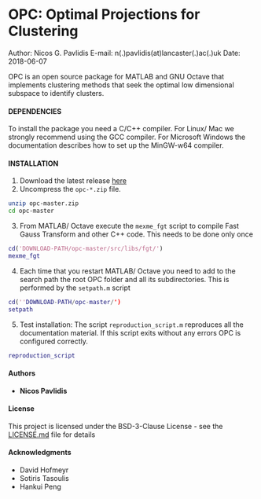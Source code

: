 OPC: Optimal Projections for Clustering
=====================


Author: Nicos G. Pavlidis
E-mail: n(.)pavlidis(at)lancaster(.)ac(.)uk
Date:     2018-06-07

OPC is an open source package for MATLAB and GNU Octave that implements
clustering methods that seek the optimal low dimensional subspace to identify
clusters.


#### DEPENDENCIES

To install the package you need a C/C++ compiler. For Linux/ Mac we strongly
recommend using the GCC compiler. For Microsoft Windows the documentation
describes how to set up the MinGW-w64 compiler.

#### INSTALLATION
1. Download the latest release [here](https://github.com/nicospavlidis/opc/)
2. Uncompress the `opc-*.zip` file.

``` bash
unzip opc-master.zip
cd opc-master
```

3. From MATLAB/ Octave execute the `mexme_fgt` script to compile Fast Gauss Transform and other C++ code. This needs to be done
only once

``` matlab
cd('DOWNLOAD-PATH/opc-master/src/libs/fgt/')
mexme_fgt
```

4. Each time that you restart MATLAB/ Octave you need to add to the search path the root OPC folder and all its subdirectories.
This is performed by the `setpath.m` script

``` matlab
cd(''DOWNLOAD-PATH/opc-master/')
setpath
```

5. Test installation: The script `reproduction_script.m` reproduces all the documentation material. If this script
exits without any errors OPC is configured correctly.

``` matlab
reproduction_script
```


#### Authors

* **Nicos Pavlidis** 

#### License

This project is licensed under the BSD-3-Clause License - see the [LICENSE.md](LICENSE.md) file for details

#### Acknowledgments

* David Hofmeyr
* Sotiris Tasoulis
* Hankui Peng
